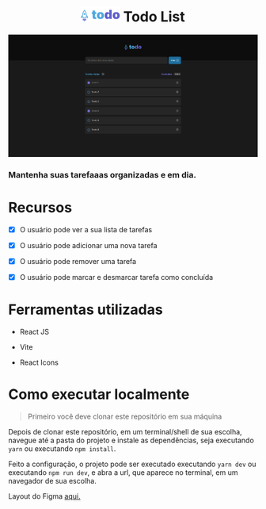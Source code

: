 <h1 align="center"> 

<img alt="An coffee cup vector icon" src="https://github.com/ItamarGouveia/rocketseat-ignite-todo/blob/master/src/assets/Logo.svg" height="30px" />  
Todo List</h1>
 
 <img src="https://github.com/ItamarGouveia/rocketseat-ignite-todo/blob/master/src/assets/img1.png" alt="A preview of the running app on a MacBook pro" width="900px" />

### Mantenha suas tarefaaas organizadas e em dia.

# Recursos 

- [x] O usuário pode ver a sua lista de tarefas
- [x] O usuário pode adicionar uma nova tarefa
- [x] O usuário pode remover uma tarefa
- [x] O usuário pode marcar e desmarcar tarefa como concluída


# Ferramentas utilizadas

* React JS

* Vite

* React Icons

# Como executar localmente

> Primeiro você deve clonar este repositório em sua máquina

Depois de clonar este repositório, em um terminal/shell de sua escolha, navegue até a pasta do projeto e instale as dependências, seja executando ` yarn` ou executando ` npm install `.

Feito a configuração, o projeto pode ser executado executando ` yarn dev ` ou executando ` npm run dev `, e abra a url, que aparece no terminal, em um navegador de sua escolha.


Layout do Figma [aqui.](https://www.figma.com/file/yttP0qIUfWYkaDuVe1QfE5/ToDo-List-Copy?fuid=976167788429648228)


